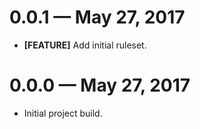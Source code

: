 # 0.0.1 &mdash; May 27, 2017

- **[FEATURE]** Add initial ruleset.


# 0.0.0 &mdash; May 27, 2017

- Initial project build.
